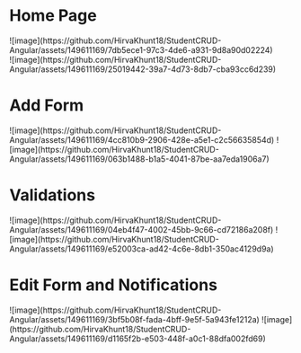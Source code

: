 <h1> Home Page</h1>
![image](https://github.com/HirvaKhunt18/StudentCRUD-Angular/assets/149611169/7db5ece1-97c3-4de6-a931-9d8a90d02224)
<br>
![image](https://github.com/HirvaKhunt18/StudentCRUD-Angular/assets/149611169/25019442-39a7-4d73-8db7-cba93cc6d239)

<h1>Add Form</h1>
![image](https://github.com/HirvaKhunt18/StudentCRUD-Angular/assets/149611169/4cc810b9-2906-428e-a5e1-c2c56635854d)
![image](https://github.com/HirvaKhunt18/StudentCRUD-Angular/assets/149611169/063b1488-b1a5-4041-87be-aa7eda1906a7)

<h1>Validations</h1>
![image](https://github.com/HirvaKhunt18/StudentCRUD-Angular/assets/149611169/04eb4f47-4002-45bb-9c66-cd72186a208f)
![image](https://github.com/HirvaKhunt18/StudentCRUD-Angular/assets/149611169/e52003ca-ad42-4c6e-8db1-350ac4129d9a)

<h1>Edit Form and Notifications</h1>
![image](https://github.com/HirvaKhunt18/StudentCRUD-Angular/assets/149611169/3bf5b08f-fada-4bff-9e5f-5a943fe1212a)
![image](https://github.com/HirvaKhunt18/StudentCRUD-Angular/assets/149611169/d1165f2b-e503-448f-a0c1-88dfa002fd69)
